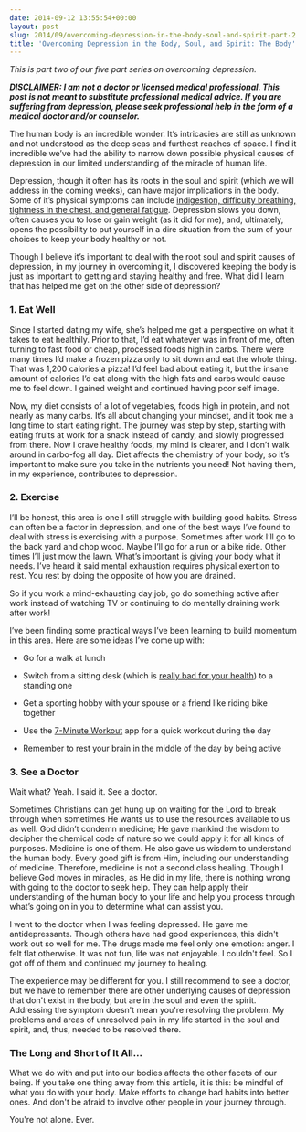 ```yaml
---
date: 2014-09-12 13:55:54+00:00
layout: post
slug: 2014/09/overcoming-depression-in-the-body-soul-and-spirit-part-2
title: 'Overcoming Depression in the Body, Soul, and Spirit: The Body'
---
```


_This is part two of our five part series on overcoming depression._





**_DISCLAIMER: I am not a doctor or licensed medical professional. This post is not meant to substitute professional medical advice. If you are suffering from depression, please seek professional help in the form of a medical doctor and/or counselor._**





The human body is an incredible wonder. It’s intricacies are still as unknown and not understood as the deep seas and furthest reaches of space. I find it incredible we’ve had the ability to narrow down possible physical causes of depression in our limited understanding of the miracle of human life.





Depression, though it often has its roots in the soul and spirit (which we will address in the coming weeks), can have major implications in the body. Some of it’s physical symptoms can include [indigestion, difficulty breathing, tightness in the chest, and general fatigue](http://www.forbes.com/sites/daviddisalvo/2014/08/12/five-common-myths-about-depression/). Depression slows you down, often causes you to lose or gain weight (as it did for me), and, ultimately, opens the possibility to put yourself in a dire situation from the sum of your choices to keep your body healthy or not.





Though I believe it’s important to deal with the root soul and spirit causes of depression, in my journey in overcoming it, I discovered keeping the body is just as important to getting and staying healthy and free.
What did I learn that has helped me get on the other side of depression?





### 1. Eat Well





Since I started dating my wife, she’s helped me get a perspective on what it takes to eat healthily. Prior to that, I’d eat whatever was in front of me, often turning to fast food or cheap, processed foods high in carbs. There were many times I’d make a frozen pizza only to sit down and eat the whole thing. That was 1,200 calories a pizza! I’d feel bad about eating it, but the insane amount of calories I’d eat along with the high fats and carbs would cause me to feel down. I gained weight and continued having poor self image.





Now, my diet consists of a lot of vegetables, foods high in protein, and not nearly as many carbs. It’s all about changing your mindset, and it took me a long time to start eating right. The journey was step by step, starting with eating fruits at work for a snack instead of candy, and slowly progressed from there. Now I crave healthy foods, my mind is clearer, and I don’t walk around in carbo-fog all day. Diet affects the chemistry of your body, so it’s important to make sure you take in the nutrients you need! Not having them, in my experience, contributes to depression.





### 2. Exercise





I’ll be honest, this area is one I still struggle with building good habits. Stress can often be a factor in depression, and one of the best ways I’ve found to deal with stress is exercising with a purpose. Sometimes after work I’ll go to the back yard and chop wood. Maybe I’ll go for a run or a bike ride. Other times I’ll just mow the lawn. What’s important is giving your body what it needs. I’ve heard it said mental exhaustion requires physical exertion to rest. You rest by doing the opposite of how you are drained.





So if you work a mind-exhausting day job, go do something active after work instead of watching TV or continuing to do mentally draining work after work!





I’ve been finding some practical ways I’ve been learning to build momentum in this area. Here are some ideas I’ve come up with:
* Go for a walk at lunch
* Switch from a sitting desk (which is [really bad for your health](http://www.mattmcwilliams.com/7-symptoms-sitting-too-much/)) to a standing one

* Get a sporting hobby with your spouse or a friend like riding bike together
* Use the [7-Minute Workout](https://7minuteworkout.jnj.com/) app for a quick workout during the day
* Remember to rest your brain in the middle of the day by being active





### 3. See a Doctor





Wait what? Yeah. I said it. See a doctor.





Sometimes Christians can get hung up on waiting for the Lord to break through when sometimes He wants us to use the resources available to us as well. God didn’t condemn medicine; He gave mankind the wisdom to decipher the chemical code of nature so we could apply it for all kinds of purposes. Medicine is one of them. He also gave us wisdom to understand the human body. Every good gift is from Him, including our understanding of medicine.
Therefore, medicine is not a second class healing. Though I believe God moves in miracles, as He did in my life, there is nothing wrong with going to the doctor to seek help. They can help apply their understanding of the human body to your life and help you process through what’s going on in you to determine what can assist you.





I went to the doctor when I was feeling depressed. He gave me antidepressants. Though others have had good experiences, this didn't work out so well for me. The drugs made me feel only one emotion: anger. I felt flat otherwise. It was not fun, life was not enjoyable. I couldn't feel. So I got off of them and continued my journey to healing.





The experience may be different for you. I still recommend to see a doctor, but we have to remember there are other underlying causes of depression that don't exist in the body, but are in the soul and even the spirit. Addressing the symptom doesn't mean you're resolving the problem. My problems and areas of unresolved pain in my life started in the soul and spirit, and, thus, needed to be resolved there.





### The Long and Short of It All…





What we do with and put into our bodies affects the other facets of our being. If you take one thing away from this article, it is this: be mindful of what you do with your body. Make efforts to change bad habits into better ones. And don't be afraid to involve other people in your journey through.





You're not alone. Ever.
